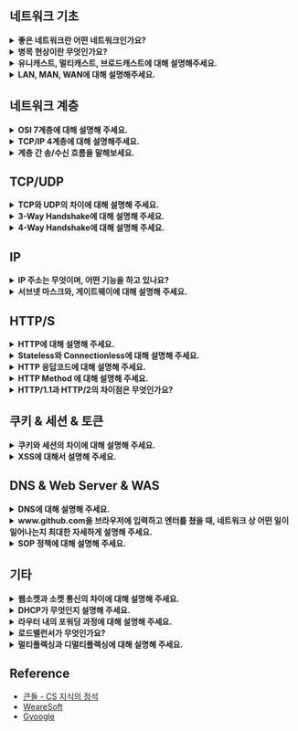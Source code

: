<!--
<details>
  <summary><b></b></summary>

  ---
  
  <details>
    <summary></summary>
  </details>

  ---
</details>
-->

## 네트워크 기초

<details>
  <summary><b>좋은 네트워크란 어떤 네트워크인가요?</b></summary>

  - 많은 처리량, 짧은 지연시간, 낮은 장애 빈도, 좋은 보안 등을 갖춘 네트워크가 좋은 네트워크라 생각합니다. 

  ---

  <details>
    <summary>트래픽이란?</summary>

    - 특정 시점에 흐르는 데이터 양을 뜻합니다.
    - 예를 들어, 서버에 저장된 파일을 클라이언트가 다운로드하는 요청이 발생했을 때, 발생되는 데이터 누적량을 뜻합니다.
    - 단위) BPS(Bits Per Second) : 초당 전송/수신되는 비트 수를 의미 
    - Ex) 10MB 동영상 10명이 다운 시 누적 트래픽 량 = 10 * 10 = 100MB 
  </details>
  <details>
    <summary>처리량이란?</summary>

    - 성공적으로 전달되는 데이터의 양을 말하는 것으로 보통 트래픽 처리량을 뜻합니다.
    - 즉, 대용량 트래픽을 처리한다는 것은 높은 처리량을 가진 것입니다.
    - 단위) BPS(Bits Per Second) : 초당 전송/수신되는 비트 수를 의미
  </details>
  <details>
    <summary>트래픽과 처리량의 차이는?</summary>

    - 트래픽이 많아졌다는 것 = 흐르는 데이터가 많아졌다는 것
    - 처리량이 많아졌다는 것 = 처리되는 트래픽이 많아졌다는 것
  </details>
  <details>
    <summary>대역폭이란?</summary>

    - 주어진 시간동안 네트워크 연결을 통해 흐를 수 있는 최대 비트 수를 말합니다.
    - 즉, 최대 처리할 수 있는 트래픽을 뜻하는 것으로 최대 동시 접속자 수를 유추하는 데 척도가 됩니다.
    - 때문에, 대역폭이 클수록 사용자에게 빠른 서비스를 제공할 수 있습니다.
    - 단위) BPS(Bits Per Second) : 초당 전송/수신되는 비트 수를 의미
  </details>
  <details>
    <summary>RTT(Round Trip Time; 왕복 지연 시간)란?</summary>
    
    - 신호를 전송하고 해당 신호의 수신 확인에 걸린 시간을 더한 값입니다.
    - 예를 들어, 어떤 메시지가 두 장치 사이를 왕복하는 데 걸린 시간이 RTT라 할 수 있습니다.
    - 지연시간: 매체타입(무선, 유선), 패킷 크기, 라우터의 패킷 처리 시간에 영향을 받습니다.
  </details>

  ---
</details>
<details>
  <summary><b>병목 현상이란 무엇인가요?</b></summary>

  - 일반적으로 전체 시스템의 성능이나 용량이 하나의 구성요소로 인해 제한을 받는 현상을 말합니다. 즉, 네트워크에서는 트래픽에 의해 데이터 흐름이 제한되는 상황을 말합니다.
  - 예를 들어, 병의 몸통보다 병의 목 부분의 내부 지름이 좁아 물이 상대적으로 천천히 쏟아지는 것에 비유할 수 있습니다. 
  - 만약, 서비스에서 이벤트를 열었을 때 트래픽이 많이 생기고 그 트래픽을 잘 관리하지 못하면 병목 현상이 생겨 사용자는 웹 사이트로 들어가지 못하게 됩니다.

  ---

  <details>
    <summary>병목 현상의 원인은 무엇일까요? (답변 미작성)</summary>
  </details>
  <details>
    <summary>병목현상을 어떻게 해결할 수 있을까요? (답변 미작성)</summary>
  </details>
  <details>
    <summary>성능 테스트 시, 중요 시 보는 게 있나요? (답변 미작성)</summary>
  </details>
  <details>
    <summary>네트워크 성능 분석 명령어에 대해 아시는 게 있나요?</summary>

    - ping
      - 네트워크 상태를 확인하려는 대상 노드를 향해 일정 크기의 패킷을 전송하는 명령어
      - 이를 통해 해당 노드의 패킷 수신 상태와 도달하기까지 시간, 네트워크 연결 상태 등을 확인할 수 있다.
      - TCP/IP 프로토콜 중 ICMP 프로토콜을 통해 동작한다.
    - netstat
      - 접속되어 있는 서비스들의 네트워크 상태를 표시하는 데 사용된다.
      - 이는 네트워크 접속, 라우팅 테이블, 네트워크 프로토콜 등의 리스트를 보여준다.
      - 주로 서비스의 포트가 열려 있는 지 확인하기 위해 사용된다.
    - nslookup
      - DNS에 관련된 내용을 확인하기 위해 쓰는 명령어로 특정 도메인에 매핑된 IP를 확인하기 위해 사용된다.
    - tracert(윈도우) 혹은 traceroute(리눅스)
      - 목적지 노드까지 네트워크 경로를 확인할 때 사용하는 명령어
      - 목적지 노드까지의 구간들 중 어느 구간에서 응답 시간이 느려지는 지 등을 확인할 수 있습니다.  
  </details>

  ---
</details>
<details>
  <summary><b>유니캐스트, 멀티캐스트, 브로드캐스트에 대해 설명해주세요.</b></summary>

  - 유니캐스트
    - 1 : 1 통신이다. 대표적으로 HTTP 통신이 있다.
  - 멀티캐스트
    - 1 : N 통신이다. 이때 N은 연결된 모든 노드들이 아닌 특정 그룹의 노드들에게만 데이터를 전달한다.
  - 브로드캐스트
    - 1 : N 통신이다. 이때 N은 그룹이 아닌 연결된 모든 노드들을 말한다. 대표적으로 ARP가 있다.

  ---
</details>
<details>
  <summary><b>LAN, MAN, WAN에 대해 설명해주세요.</b></summary>

  - LAN
    - MAN, WAN보다 높은 안정성, 전송 속도를 가진다.
    - 일반적으로 허브, 스위치로 연결된 소규모 네트워크를 말한다. (집, 사무실 등) 
    - 하나의 IP 주소(논리적)를 기반으로 여러 개의 MAC 주소(물리적)로 구별하는 네트워크라 볼 수 있다.
    - 내부적으로는 하나의 IP 주소를 받았지만 NAT(라우터) 기술을 통해 여러 IP인 것처럼 가상의 IP를 부여하고 각 컴퓨터 고유 번호인 MAC 주소를 기반으로 구별한다.
    - 외부적으로는 논리적 주소인 IP 주소를 기반으로 통신한다.
  - MAN
    - 도시와 도시의 통신망을 뜻하는 것으로 2개 이상의 LAN이 연결되어 구성된다.
    - 연결은 라우터, 브리지 등으로 연결된다. (브릿지 = LAN과 LAN을 잇는 네트워크 장치)
  - WAN
    - 국가와 국가와의 통신망으로 수많은 라우터를 거쳐 다른 국가와도 연결되는 범위를 말한다.

  ---
</details>

## 네트워크 계층

<details>
  <summary><b>OSI 7계층에 대해 설명해 주세요.</b></summary>

  - 네트워크 통신이 일어나는 과정을 7단계로 나눈 네트워크 표준 모델입니다.
  - 즉, 네트워크 프로토콜이 통신하는 구조를 7개의 계층으로 분리해 각 계층간 상호 작동하는 방식을 정해놓은 것입니다.
  - 이는 응용, 표현, 세션, 전송, 네트워크(패킷), 데이터 링크(프레임), 물리(비트) 계층으로 이루어져 있습니다. 

  ---

  <details>
    <summary>각 계층을 간단하게 설명해주세요.</summary>

    - 응용 계층 (L7)
      - 최종 목적지로 응용 프로세스와 직접 관계하여 일반적인 응용 서비스를 수행합니다.
      - 사용자 인터페이스(UI), 전자우편, DB 관리 등의 서비스를 제공합니다.
      - Ex: HTTP, FTP, DNS 등
    - 표현 (L6)
      - 데이터 표현에 대한 독립성을 제공하고 암호화하는 역할을 담당하는 계층입니다. 즉, 파일 인코딩, 명령어 포장, 압축, 암호화 등을 합니다.
      - Ex: JPEG, MPEG 등
    - 세션 계층 (L5)
      - 데이터가 통신하기 위한 논리적 연결을 담당하는 계층입니다. 즉, TCP/IP 세션을 관리하는 책임을 갖습니다.
      - Ex: API, Socket 등
    - 전송 계층 (L4)
      - TCP/UDP 프로토콜을 통해 통신을 활성화하는 계층입니다. 즉, 포트를 열어서 프로그램들이 데이터를 주고 받을 수 있도록 합니다.
      - TCP: 신뢰성, 연결형, 패킷 교환 방식, 느림, 순서 보장 O, 1:1 통신, 수신 여부 확인 O
      - UDP: 비신뢰성, 비연결형, 데이터그램 방식, 빠름, 순서 보장 X, N:N 통신, 수신 여부 확인 X, 실시간
    - 네트워크 계층 (L3)
      - 데이터를 목적지까지 가장 안전하고 빠르게 전달하는 기능을 담당하는 계층으로 라우팅, 흐름 제어, 세크멘테이션, 오류 제어 등을 수행합니다.
      - 이 계층은 라우터를 통해 이동할 경로를 선택하여 IP 주소를 지정하고 해당 경로에 패킷을 전달합니다.
      - 전송 단위: 패킷
      - Ex: 라우터, IP 
    - 데이터 링크 계층 (L2)
      - 물리 계층으로 송/수신되는 정보를 관리하여 안전하게 전달되도록 도와주는 계층입니다.
      - 이 계층은 MAC 주소를 기반으로 통신합니다. 즉, 프레임에 물리적 주소인 MAC 주소를 부여해 오류 제어, 흐름 제어를 수행합니다. 
      - 전송 단위: 프레임
      - Ex: 브리지, 스위치, 이더넷 등
    - 물리 계층 (L1)
      - 데이터를 전기적 신호로 변환해 주고 받는 기능을 수행하는 계층입니다. 즉, 데이터를 전송하는 역할만 수행합니다.
      - 전송 단위: 비트 (전기적 신호, 0/1)
      - Ex: 통신 케이블, 리피터, 허브 등
  </details>
  <details>
    <summary>스위치와 라우터의 차이에 대해 말씀해주세요. (답변 미작성)</summary>
  </details>
  <details>
    <summary>전송 계층과 네트워크 계층의 차이에 대해 말씀해주세요. (답변 미작성)</summary>
  </details>

  ---
</details>
<details>
  <summary><b>TCP/IP 4계층에 대해 설명해주세요.</b></summary>

  - OSI 7 계층 모델은 실무적으로 이용하기에 다소 복잡하여 TCP/IP 프로토콜 통신 과정에 초점을 맞추어 더 단순화한 계층이다.
  - 이는 응용, 전송, 인터넷, 네트워크 엑세스 계층으로 구성된다.  

  ---

  <details>
    <summary>각 계층을 간단하게 설명해주세요.</summary>

    - 응용 계층 (OSI 7 계층의 응용 계층 + 표현 계층 + 세션 계층) 
      - 사용자에게 서비스를 제공하는 계층이다.
      - Ex: HTTP, SMTP, SSH, FTP 등
    - 전송 계층
      - 응용 계층과 인터넷 계층 사이에서 데이터가 전달될 때 중계 역할을 하는 계층입니다.
      - 즉, 응용 계층에서 받은 메시지를 기반으로 세그먼트 혹은 데이터그램으로 데이터를 쪼개 전달합니다.
      - Ex: TCP(세그먼트), UDP(데이터그램)
    - 인터넷 계층 (OSI 7계층의 네트워크 계층)
      - 전송 계층에서 받은 세그먼트 혹은 데이터그램을 패킷화하여 IP 주소로 지정된 목적지로 전송하는 역할을 담당하는 계층이다.
      - 전송 계층과 다르게 수신 쪽에서 패킷을 잘 받았는 지에 대해 보장하지 않는 비연결형 특징을 가지고 있는 데이터그램 방식이다.
      - Ex: IP, ARP, ICMP
    - 네트워크 엑세스 계층 (OSI 7 계층의 데이터 링크 계층 + 물리 계층)
      - 실질적으로 데이터가 네트워크를 통해 물리적으로 전달되며 장치 간 신호를 주고 받는 계층이다.
      - Ex: 전선, 광섬유, 무선 등
  </details>

  ---
</details>
<details>
  <summary><b>계층 간 송/수신 흐름을 말해보세요.</b></summary>

  - 캡슐화
    1. 송신측의 응용 계층 데이터가 전송 계층으로 전달되며 TCP(L4) 헤더가 붙고 세그먼트 또는 데이터그램화 됩니다.
    2. 인터넷 계층으로 전달되며 IP(L3) 헤더가 붙고 패킷화 됩니다.
    3. 네트워크 엑세스 계층으로 전달되며 프레임 헤더와 프레임 트레일러가 붙고 프레임화 됩니다.
  - 비캡슐화
    4. 수신 측에서 캡슐화된 데이터를 받습니다.
    5. 네트워크 엑세스 계층에서 인터넷 계층으로 전달되면서 프레임화된 데이터가 다시 패킷화됩니다.
    6. 전송 계층으로 전달되면서 패킷화된 데이터가 세그먼트 혹은 데이터그램화 됩니다.
    7. 응용 계층으로 전달되면서 메시지화 됩니다.
    8. 최종적으로 사용자에게 애플리케이션의 PDU만 받습니다.

  ---

  <details>
    <summary>캡슐화와 비캡슐화에 대해 설명해주세요.</summary>

    - 캡슐화 과정
      - 상위 계층의 헤더와 데이터를 하위 계층의 데이터 부분에 포함시키고 해당 계층의 헤더를 삽입하는 과정을 말한다.
      - 즉, 송신자가 수신자에게 데이터를 보낼 때 데이터가 각 계층을 지나면서 각 계층의 특징들이 담긴 헤더들이 붙여지는 과정이다.
      - 예를 들어, 전송 계층은 TCP 헤더, 네트워크 계층은 IP 주소 헤더를 추가한다.
    - 비캡슐화 과정
      - 하위 계층에서 상위 계층으로 이동하며 각 계층의 헤더 부분을 제거하는 과정이다.
      - 즉, 캡슐화의 역과정으로 수신자 측에서 캡슐화된 데이터를 역순으로 제거하며 응용 계층까지 도달한다.
  </details>
  <details>
    <summary>PDU(Protocol Data Unit)란?</summary>

    - 네트워크의 어떠한 계층에서 계층으로 데이터가 전달될 때 한 덩어리의 단위를 말하는 것으로 각 계층마다 부르는 명칭이 다르다. 
    - 즉, TCP/IP 4계층을 기반으로 설명했을 때 각 계층의 데이터 단위를 의미하는 것으로 헤더, 데이터를 의미하는 페이로드로 구성되어 있다. 
    - PDU는 아래 계층인 비트로 송수신하는 것이 가장 빠르고 효율성이 좋지만 확장성 등의 이유로 응용 계층에서는 문자열 기반으로 송수신을 한다.  
  </details>
  <details>
    <summary>각 계층의 PDU(Protocol Data Unit)를 말해주세요.</summary>

    - 응용 계층: 메시지
    - 전송 계층
      - TCP: 세그먼트
      - UDP: 데이터그램
    - 인터넷 계층: 패킷 (세그먼트 혹은 데이터그램에 IP 헤더가 붙은 형태의 조각)
    - 네트워크 엑세스
      - 데이터 링크 계층: 프레임 (MAC 주소 헤더와 CRC/Checksum 트레일러가 붙은 조각)
      - 물리 계층: 비트
  </details>
  <details>
    <summary>CRC/Checksum Trailer란? (답변 미작성)</summary>
  </details>

  ---
</details>

## TCP/UDP

<details>
  <summary><b>TCP와 UDP의 차이에 대해 설명해 주세요.</b></summary>

  ---

- Checksum이 무엇인가요?
- TCP와 UDP 중 어느 프로토콜이 Checksum을 수행할까요?
- 그렇다면, Checksum을 통해 오류를 정정할 수 있나요?
- TCP가 신뢰성을 보장하는 방법에 대해 설명해 주세요.
- TCP의 혼잡 제어 처리 방법에 대해 설명해 주세요.
- 왜 HTTP는 TCP를 사용하나요?
- 그렇다면, 왜 HTTP/3 에서는 UDP를 사용하나요? 위에서 언급한 UDP의 문제가 해결되었나요?
- 그런데, 브라우저는 어떤 서버가 TCP를 쓰는지 UDP를 쓰는지 어떻게 알 수 있나요?
- 본인이 새로운 통신 프로토콜을 TCP나 UDP를 사용해서 구현한다고 하면, 어떤 기준으로 프로토콜을 선택하시겠어요?

  ---
</details>
<details>
  <summary><b>3-Way Handshake에 대해 설명해 주세요.</b></summary>

  ---

- ACK, SYN 같은 정보는 어떻게 전달하는 것 일까요?
- 2-Way Handshaking 를 하지않는 이유에 대해 설명해 주세요.
- 두 호스트가 동시에 연결을 시도하면, 연결이 가능한가요? 가능하다면 어떻게 통신 연결을 수행하나요?
- SYN Flooding 에 대해 설명해 주세요.
- 위 질문과 모순될 수 있지만, 3-Way Handshake의 속도 문제 때문에 이동 수를 줄이는 0-RTT 기법을 많이 적용하고 있습니다. 어떤 방식으로 가능한 걸까요?

  ---
</details>
<details>
  <summary><b>4-Way Handshake에 대해 설명해 주세요.</b></summary>

  ---

- 패킷이 4-way handshake 목적인지 어떻게 파악할 수 있을까요?
- 빨리 끊어야 할 경우엔, (즉, 4-way Handshake를 할 여유가 없다면) 어떻게 종료할 수 있을까요?
- 4-Way Handshake 과정에서 중간에 한쪽 네트워크가 강제로 종료된다면, 반대쪽은 이를 어떻게 인식할 수 있을까요?
- 왜 종료 후에 바로 끝나지 않고, TIME_WAIT 상태로 대기하는 것 일까요?

  ---
</details>

## IP
<details>
  <summary><b>IP 주소는 무엇이며, 어떤 기능을 하고 있나요?</b></summary>

  ---

  - IPv6는 IPv4의 주소 고갈 문제를 해결하기 위해 만들어졌지만, 아직도 수많은 기기가 IPv4를 사용하고 있습니다. 고갈 문제를 어떻게 해결할 수 있을까요?
  - IPv4와 IPv6의 차이에 대해 설명해 주세요.
  - 수많은 사람들이 유동 IP를 사용하고 있지만, 수많은 공유기에서는 고정 주소를 제공하는 기능이 이미 존재합니다. 어떻게 가능한 걸까요?
  - IPv4를 사용하는 장비와 IPv6를 사용하는 같은 네트워크 내에서 통신이 가능한가요? 가능하다면 어떤 방법을 사용하나요?
  - IP가 송신자와 수신자를 정확하게 전송되는 것을 보장해 주나요?
  - IPv4에서 수행하는 Checksum과 TCP에서 수행하는 Checksum은 어떤 차이가 있나요?
  - TTL(Hop Limit)이란 무엇인가요?
  - IP 주소와 MAC 주소의 차이에 대해 설명해 주세요.

  ---
</details>
<details>
  <summary><b>서브넷 마스크와, 게이트웨이에 대해 설명해 주세요.</b></summary>

  ---

  - NAT에 대해 설명해 주세요.
  - 서브넷 마스크의 표현 방식에 대해 설명해 주세요.
  - 그렇다면, 255.0.255.0 같은 꼴의 서브넷 마스크도 가능한가요?

  ---
</details>

## HTTP/S

<details>
  <summary><b>HTTP에 대해 설명해 주세요.</b></summary>

  ---

  - 공개키와 대칭키에 대해 설명해 주세요.
  - 왜 HTTPS Handshake 과정에서는 인증서를 사용하는 것 일까요?
  - SSL과 TLS의 차이는 무엇인가요?

  ---
</details>
<details>
  <summary><b>Stateless와 Connectionless에 대해 설명해 주세요.</b></summary>

  ---

- 왜 HTTP는 Stateless 구조를 채택하고 있을까요?
- Connectionless의 논리대로면 성능이 되게 좋지 않을 것으로 보이는데, 해결 방법이 있을까요?
- TCP의 keep-alive와 HTTP의 keep-alive의 차이는 무엇인가요?

  ---
</details>
<details>
  <summary><b>HTTP 응답코드에 대해 설명해 주세요.</b></summary>

  ---

  - 401 (Unauthorized) 와 403 (Forbidden)은 의미적으로 어떤 차이가 있나요?
  - 200 (ok) 와 201 (created) 의 차이에 대해 설명해 주세요.
  - 필요하다면 저희가 직접 응답코드를 정의해서 사용할 수 있을까요? 예를 들어 285번 처럼요.

  ---
</details>
<details>
  <summary><b>HTTP Method 에 대해 설명해 주세요.</b></summary>

  ---

  - HTTP Method의 멱등성에 대해 설명해 주세요.
  - GET과 POST의 차이는 무엇인가요?
  - POST와 PUT, PATCH의 차이는 무엇인가요?
  - HTTP 1.1 이후로, GET에도 Body에 데이터를 실을 수 있게 되었습니다. 그럼에도 불구하고 왜 아직도 이런 방식을 지양하는 것일까요?

  ---
</details>
<details>
  <summary><b>HTTP/1.1과 HTTP/2의 차이점은 무엇인가요?</b></summary>

---

  - HOL Blocking 에 대해 설명해 주세요.
  - HTTP/3.0의 주요 특징에 대해 설명해 주세요.

---
</details>

## 쿠키 & 세션 & 토큰
<details>
  <summary><b>쿠키와 세션의 차이에 대해 설명해 주세요.</b></summary>

  ---

  - 세션 방식의 로그인 과정에 대해 설명해 주세요.
  - HTTP의 특성인 Stateless에 대해 설명해 주세요.
  - Stateless의 의미를 살펴보면, 세션은 적절하지 않은 인증 방법 아닌가요?
  - 규모가 커져 서버가 여러 개가 된다면, 세션을 어떻게 관리할 수 있을까요?

  ---
</details>
<details>
  <summary><b>XSS에 대해서 설명해 주세요.</b></summary>

  ---

  - CSRF랑 XSS는 어떤 차이가 있나요?
  - XSS는 프론트엔드에서만 막을 수 있나요?

  ---
</details>

## DNS & Web Server & WAS

<details>
  <summary><b>DNS에 대해 설명해 주세요.</b></summary>

  ---

  - DNS는 몇 계층 프로토콜인가요?
  - UDP와 TCP 중 어떤 것을 사용하나요?
  - DNS Recursive Query, Iterative Query가 무엇인가요?
  - DNS 쿼리 과정에서 손실이 발생한다면, 어떻게 처리하나요?
  - 캐싱된 DNS 쿼리가 잘못 될 수도 있습니다. 이 경우, 어떻게 에러를 보정할 수 있나요?
  - DNS 레코드 타입 중 A, CNAME, AAAA의 차이에 대해서 설명해주세요.
  - hosts 파일은 어떤 역할을 하나요? DNS와 비교하였을 때 어떤 것이 우선순위가 더 높나요?

  ---
</details>
<details>
  <summary><b>www.github.com을 브라우저에 입력하고 엔터를 쳤을 때, 네트워크 상 어떤 일이 일어나는지 최대한 자세하게 설명해 주세요.</b></summary>

  ---

  - DNS 쿼리를 통해 얻어진 IP는 어디를 가리키고 있나요?
  - Web Server와 Web Application Server의 차이에 대해 설명해 주세요.
  - URL, URI, URN은 어떤 차이가 있나요?

  ---
</details>
<details>
  <summary><b>SOP 정책에 대해 설명해 주세요.</b></summary>

  ---

  - CORS 정책이 무엇인가요?
  - Preflight에 대해 설명해 주세요.

  ---
</details>

## 기타
<details>
  <summary><b>웹소켓과 소켓 통신의 차이에 대해 설명해 주세요.</b></summary>

  ---

- 소켓과 포트의 차이가 무엇인가요?
- 여러 소켓이 있다고 할 때, 그 소켓의 포트 번호는 모두 다른가요?
- 사용자의 요청이 무수히 많아지면, 소켓도 무수히 생성되나요?

  ---
</details>
<details>
  <summary><b>DHCP가 무엇인지 설명해 주세요.</b></summary>

  ---

- DHCP는 몇 계층 프로토콜인가요?
- DHCP는 어떻게 동작하나요?
- DHCP에서 UDP를 사용하는 이유가 무엇인가요?
- DHCP에서, IP 주소 말고 추가로 제공해주는 정보가 있나요?
- DHCP의 유효기간은 얼마나 긴가요?

  ---
</details>
<details>
  <summary><b>라우터 내의 포워딩 과정에 대해 설명해 주세요.</b></summary>

  ---

- 라우팅과 포워딩의 차이는 무엇인가요?
- 라우팅 알고리즘에 대해 설명해 주세요.
- 포워딩 테이블의 구조에 대해 설명해 주세요.

  ---
</details>
<details>
  <summary><b>로드밸런서가 무엇인가요?</b></summary>

  ---

- L4 로드밸런서와, L7 로드밸런서의 차이에 대해 설명해 주세요.
- 로드밸런서 알고리즘에 대해 설명해 주세요.
- 로드밸런싱 대상이 되는 장치중 일부 장치가 문제가 생겨 접속이 불가능하다고 가정해 봅시다. 이 경우, 로드밸런서가 해당 장비로 요청을 보내지 않도록 하려면 어떻게 해야 할까요?
- 로드밸런서 장치를 사용하지 않고, DNS를 활용해서 유사하게 로드밸런싱을 하는 방법에 대해 설명해 주세요.

  ---
</details>
<details>
  <summary><b>멀티플렉싱과 디멀티플렉싱에 대해 설명해 주세요.</b></summary>

  ---

- 디멀티플렉싱의 과정에 대해 설명해 주세요.

  ---
</details>

## Reference

- [큰돌 - CS 지식의 정석](https://www.inflearn.com/course/%EA%B0%9C%EB%B0%9C%EC%9E%90-%EB%A9%B4%EC%A0%91-cs-%ED%8A%B9%EA%B0%95)
- [WeareSoft](https://github.com/WeareSoft/tech-interview/blob/master/contents/network.md#questiontcp-%EA%B4%80%EB%A0%A8-%EC%A7%88%EB%AC%B8-1)
- [Gyoogle](https://gyoogle.dev/blog/computer-science/network/OSI%207%EA%B3%84%EC%B8%B5.html)
